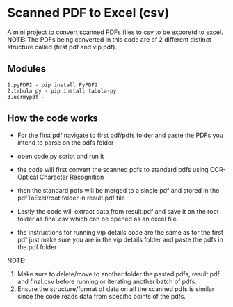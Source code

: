 # Scanned PDF to Excel (csv)
A mini project to convert scanned PDFs files to csv to be exporetd to excel.
NOTE: The PDFs being converted in this code are of 2 different distinct structure called (first pdf and vip pdf).
## Modules 
    1.pyPDF2 - pip install PyPDF2
    2.tabula py - pip install tabula-py
    3.ocrmypdf -

## How the code works
- For the first pdf navigate to first pdf/pdfs folder and paste the PDFs you intend to parse on the pdfs folder
- open code.py script and run it
- the code will first convert the scanned pdfs to standard pdfs using OCR-Optical Character Recognition
- then the standard pdfs will be merged to a single pdf and stored in the pdfToExel/root folder in result.pdf file
- Lastly the code will extract data from result.pdf and save it on the root folder as final.csv which can be opened as an excel file. 

- the instructions for running vip details code are the same as for the first pdf just make sure you are in the vip details folder
and paste the pdfs in the pdf folder

NOTE:
1. Make sure to delete/move to another folder the pasted pdfs, result.pdf and final.csv before running or iterating another batch of pdfs.
2. Ensure the structure/format of data on all the scanned pdfs is similar since the code reads data from specific points of the pdfs.




